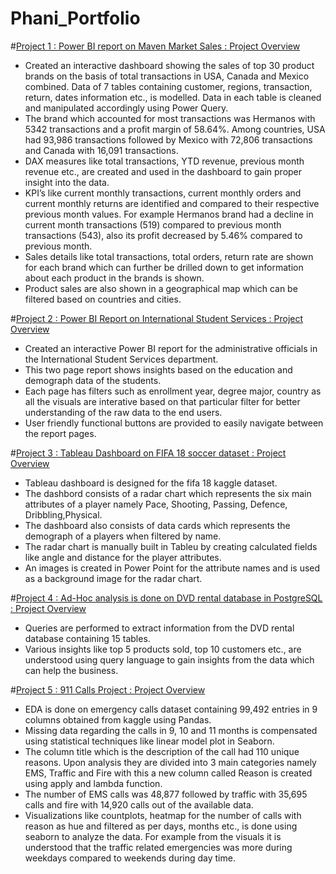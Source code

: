 # Phani_Portfolio

#[Project 1 : Power BI report on Maven Market Sales : Project Overview](https://github.com/Phanikrishna172/Phani_Portfolio/blob/main/Maven_market_Report.pbix)
- Created an interactive dashboard showing the sales of top 30 product brands on the basis of total transactions in USA, Canada and Mexico combined. Data of 7 tables containing customer, regions, transaction, return, dates information etc., is modelled. Data in each table is cleaned and manipulated accordingly using Power Query.
- The brand which accounted for most transactions was Hermanos with 5342 transactions and a profit margin of 58.64%. Among countries, USA had 93,986 transactions followed by Mexico with 72,806 transactions and Canada with 16,091 transactions.
- DAX measures like total transactions, YTD revenue, previous month revenue etc., are created and used in the dashboard to gain proper insight into the data.
-	KPI’s like current monthly transactions, current monthly orders and current monthly returns are identified and compared to their respective previous month values.  For example Hermanos brand had a decline in current month transactions (519) compared to previous month transactions (543), also its profit decreased by 5.46% compared to previous month.
- Sales details like total transactions, total orders, return rate are shown for each brand which can further be drilled down to get information about each product in the brands is shown.
- Product sales are also shown in a geographical map which can be filtered based on countries and cities.



#[Project 2 : Power BI Report on International Student Services : Project Overview](https://github.com/Phanikrishna172/Phani_Portfolio/blob/main/International_Student_Services_Report.pbix)
- Created an interactive Power BI report for the administrative officials in the International Student Services department.
-	This two page report shows insights based on the education and demograph data of the students.
-	Each page has filters such as enrollment year, degree major, country as all the visuals are interative based on that particular filter for better understanding of the raw data to the end users.
-	User friendly functional buttons are provided to easily navigate between the report pages.



#[Project 3 : Tableau Dashboard on FIFA 18 soccer dataset : Project Overview](https://github.com/Phanikrishna172/Phani_Portfolio/commit/6b42f387fe56e26aec70da0d3c336df409bae3e6#diff-4a224d114380620e2f616ed5c1a3a33587b513371d891f8e4246ecd6fda41ed2)
-  Tableau dashboard is designed for the fifa 18 kaggle dataset.
-	The dashbord consists of a radar chart which represents the six main attributes of a player namely Pace, Shooting, Passing, Defence, Dribbling,Physical.
-	The dashboard also consists of data cards which represents the demograph of a players when filtered by name.
-	The radar chart is manually built in Tableu by creating calculated fields like angle and distance for the player attributes.
-	An images is created in Power Point for the attribute names and is used as a background image for the radar chart.



#[Project 4 : Ad-Hoc analysis is done on DVD rental database in PostgreSQL : Project Overview](https://github.com/Phanikrishna172/Phani_Portfolio/blob/main/sqlportfolio1.sql)
- Queries are performed to extract information from the DVD rental database containing 15 tables.
-	Various insights like top 5 products sold, top 10 customers etc., are understood using query language to gain insights from the data which can help the business.



#[Project 5  : 911 Calls Project : Project Overview](https://github.com/Phanikrishna172/Phani_Portfolio/blob/main/911%20Calls%20Project.ipynb)
-	EDA is done on emergency calls dataset containing 99,492 entries in 9 columns obtained from kaggle using Pandas.
- Missing data regarding the calls in 9, 10 and 11 months is compensated using statistical techniques like linear model plot in Seaborn.
-	The column title which is the description of the call had 110 unique reasons. Upon analysis they are divided into 3 main categories namely EMS, Traffic and Fire with this a new column called Reason is created using apply and lambda function.
-	The number of EMS calls was 48,877 followed by traffic with 35,695 calls and fire with 14,920 calls out of the available data.
-	Visualizations like countplots, heatmap for the number of calls with reason as hue and filtered as per days, months etc., is done using seaborn to analyze the data. For example from the visuals it is understood that the traffic related emergencies was more during weekdays compared to weekends during day time. 

